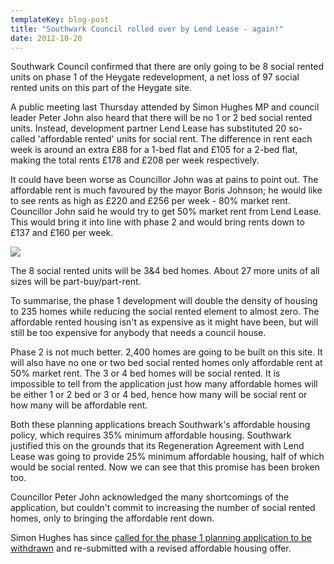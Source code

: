 ```yaml
---
templateKey: blog-post
title: "Southwark Council rolled over by Lend Lease - again!"
date: 2012-10-20
---
```

Southwark Council confirmed that there are only going to be 8 social rented units on phase 1 of the Heygate redevelopment, a net loss of 97 social rented units on this part of the Heygate site.

A public meeting last Thursday attended by Simon Hughes MP and council leader Peter John also heard that there will be no 1 or 2 bed social rented units. Instead, development partner Lend Lease has substituted 20 so-called 'affordable rented' units for social rent. The difference in rent each week is around an extra £88 for a 1-bed flat and £105 for a 2-bed flat, making the total rents £178 and £208 per week respectively. 

It could have been worse as Councillor John was at pains to point out. The affordable rent is much favoured by the mayor Boris Johnson; he would like to see rents as high as £220 and £256 per week - 80% market rent. Councillor John said he would try to get 50% market rent from Lend Lease. This would bring it into line with phase 2 and would bring rents down to £137 and £160 per week.

![](http://crappistmartin.github.io/images/se17rents.png)

The 8 social rented units will be 3&4 bed homes.  About 27 more units of all sizes will be part-buy/part-rent.

To summarise, the phase 1 development will double the density of housing to 235 homes while reducing the social rented element to almost zero. The affordable rented housing isn't as expensive as it might have been, but will still be too expensive for anybody that needs a council house.

Phase 2 is not much better. 2,400 homes are going to be built on this site. It will also have no one or two bed social rented homes only affordable rent at 50% market rent. The 3 or 4 bed homes will be social rented. It is impossible to tell from the application just how many affordable homes will be either 1 or 2 bed or 3 or 4 bed, hence how many will be social rent or how many will be affordable rent.

Both these planning applications breach Southwark's affordable housing policy, which requires 35% minimum affordable housing. Southwark justified this on the grounds that its Regeneration Agreement with Lend Lease was going to provide 25% minimum affordable housing, half of which would be social rented. Now we can see that this promise has been broken too.

Councillor Peter John acknowledged the many shortcomings of the application, but couldn't commit to increasing the number of social rented homes, only to bringing the affordable rent down.

Simon Hughes has since [called for the phase 1 planning application to be withdrawn](http://www.bbc.co.uk/news/uk-england-london-20061007) and re-submitted with a revised affordable housing offer.




